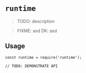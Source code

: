 # `runtime`

> TODO: description

> FIXME: asd
> DK: asd
## Usage

```
const runtime = require('runtime');

// TODO: DEMONSTRATE API
```
